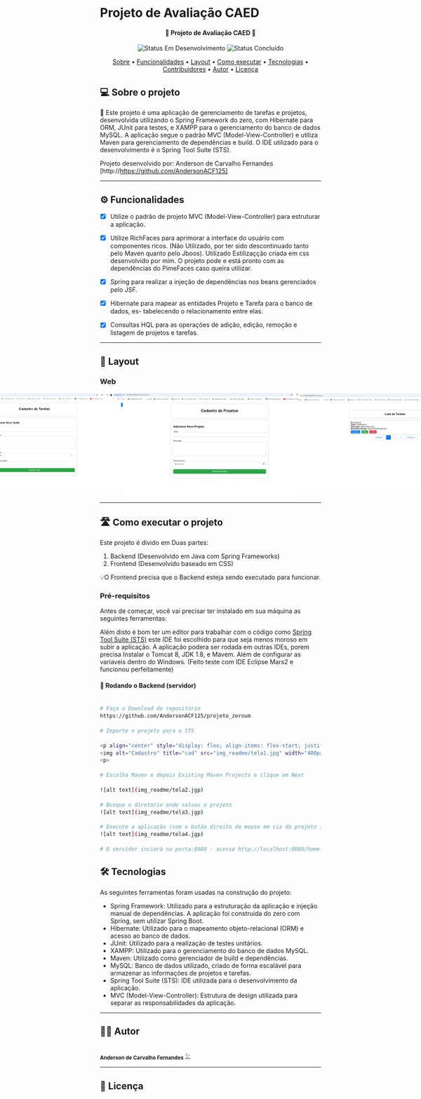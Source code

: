 # Projeto de Avaliação CAED


<h4 align="center"> 
	🚧 Projeto de Avaliação CAED 🚧
</h4>

<p align="center">
	<img alt="Status Em Desenvolvimento" src="https://img.shields.io/badge/STATUS-EM%20DESENVOLVIMENTO-green">
	<img alt="Status Concluído" src="https://img.shields.io/badge/STATUS-CONCLU%C3%8DDO-brightgreen">
</p>

<p align="center">
 <a href="#-sobre-o-projeto">Sobre</a> •
 <a href="#-funcionalidades">Funcionalidades</a> •
 <a href="#-layout">Layout</a> • 
 <a href="#-como-executar-o-projeto">Como executar</a> • 
 <a href="#-tecnologias">Tecnologias</a> • 
 <a href="#-contribuidores">Contribuidores</a> • 
 <a href="#-autor">Autor</a> • 
 <a href="#user-content--licença">Licença</a>
</p>


## 💻 Sobre o projeto

📄 Este projeto é uma aplicação de gerenciamento de tarefas e projetos, desenvolvida utilizando o Spring Framework do zero, com Hibernate para ORM, JUnit para testes, e XAMPP para o gerenciamento do banco de dados MySQL. A aplicação segue o padrão MVC (Model-View-Controller) e utiliza Maven para gerenciamento de dependências e build. O IDE utilizado para o desenvolvimento é o Spring Tool Suite (STS).


Projeto desenvolvido por: Anderson de Carvalho Fernandes [http://https://github.com/AndersonACF125]


---

## ⚙️ Funcionalidades

  - [x] Utilize o padrão de projeto MVC (Model-View-Controller) para estruturar a aplicação.
  - [x] Utilize RichFaces para aprimorar a interface do usuário com componentes ricos. (Não Utilizado, por ter sido descontinuado tanto pelo Maven quanto pelo Jboos). Utilizado Estilizaçção
  criada em css desenvolvido por mim. O projeto pode e está pronto com as dependências do PimeFaces caso queira utilizar.
  - [x] Spring para realizar a injeção de dependências nos beans gerenciados pelo JSF.
  - [x] Hibernate para mapear as entidades Projeto e Tarefa para o banco de dados, es- tabelecendo o relacionamento entre elas.
  - [x] Consultas HQL para as operações de adição, edição, remoção e listagem de projetos e tarefas.


---

## 🎨 Layout


### Web

<p align="center" style="display: flex; align-items: flex-start; justify-content: center;">
  <img alt="Projeto Avaliação tela home Menu " title="Menu" src="img_readme/home.jpg" width="400px">

  <img alt="Cadastro" title="cad" src="img_readme/cadastro1.jpg" width="400px">

   <img alt="Cadastro" title="cad" src="img_readme/cadastro2.jpg" width="400px">

  <img alt="Cadastro" title="cad" src="img_readme/list1.jpg" width="400px">


   <img alt="Cadastro" title="cad" src="img_readme/list2.jpg" width="400px">
</p>

---

## 🛣️ Como executar o projeto

Este projeto é divido em Duas partes:
1. Backend (Desenvolvido em Java com Spring Frameworks) 
2. Frontend (Desenvolvido baseado em CSS)


💡O Frontend precisa que o Backend esteja sendo executado para funcionar.

### Pré-requisitos

Antes de começar, você vai precisar ter instalado em sua máquina as seguintes ferramentas:

Além disto é bom ter um editor para trabalhar com o código como [Spring Tool Suite (STS)](https://spring.io/tools)
este IDE foi escolhido para que seja menos moroso em subir a aplicação.
A aplicação podera ser rodada em outras IDEs, porem precisa Instalar o Tomcat 8, JDK 1.8, e Mavem. Além de configurar as variaveis dentro do Windows. (Feito teste com IDE Eclipse Mars2 e funcionou perfeitamente)

#### 🎲 Rodando o Backend (servidor)

```bash

# Faça o Download do repositório
https://github.com/AndersonACF125/projeto_zeroum

# Importe o projeto para o STS

<p align="center" style="display: flex; align-items: flex-start; justify-content: center;">
<img alt="Cadastro" title="cad" src="img_readme/tela1.jpg" width="400px">
<p>

# Escolha Maven e depois Existing Maven Projects e clique em Next

![alt text](img_readme/tela2.jgp)

# Busque o diretorio onde salvou o projeto 
![alt text](img_readme/tela3.jgp)

# Execute a aplicação (com o botão direito do mouse em cia do projeto importado, clique em Run as -> Spring Boot App)
![alt text](img_readme/tela4.jgp)

# O servidor inciará na porta:8080 - acesse http://localhost:8080/home.xhtml

```


## 🛠 Tecnologias

As seguintes ferramentas foram usadas na construção do projeto:

- Spring Framework: Utilizado para a estruturação da aplicação e injeção manual de dependências. A aplicação foi construída do zero com Spring, sem utilizar Spring Boot.
- Hibernate: Utilizado para o mapeamento objeto-relacional (ORM) e acesso ao banco de dados.
- JUnit: Utilizado para a realização de testes unitários.
- XAMPP: Utilizado para o gerenciamento do banco de dados MySQL.
- Maven: Utilizado como gerenciador de build e dependências.
- MySQL: Banco de dados utilizado, criado de forma escalável para armazenar as informações de projetos e tarefas.
- Spring Tool Suite (STS): IDE utilizada para o desenvolvimento da aplicação.
- MVC (Model-View-Controller): Estrutura de design utilizada para separar as responsabilidades da aplicação.

---


## 🧙‍♂️ Autor

 <br />
 <sub><b>Anderson de Carvalho Fernandes</b></sub></a> <a href="https://github.com/AndersonACF125">✨</a>
 <br />

---

## 📝 Licença

<!-- Este projeto esta sobe a licença [MIT](./LICENSE). -->


